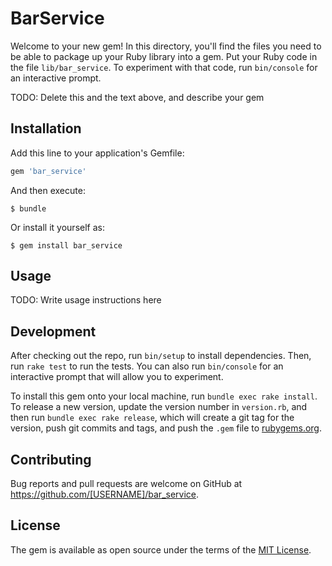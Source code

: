 # BarService

Welcome to your new gem! In this directory, you'll find the files you need to be able to package up your Ruby library into a gem. Put your Ruby code in the file `lib/bar_service`. To experiment with that code, run `bin/console` for an interactive prompt.

TODO: Delete this and the text above, and describe your gem

## Installation

Add this line to your application's Gemfile:

```ruby
gem 'bar_service'
```

And then execute:

    $ bundle

Or install it yourself as:

    $ gem install bar_service

## Usage

TODO: Write usage instructions here

## Development

After checking out the repo, run `bin/setup` to install dependencies. Then, run `rake test` to run the tests. You can also run `bin/console` for an interactive prompt that will allow you to experiment.

To install this gem onto your local machine, run `bundle exec rake install`. To release a new version, update the version number in `version.rb`, and then run `bundle exec rake release`, which will create a git tag for the version, push git commits and tags, and push the `.gem` file to [rubygems.org](https://rubygems.org).

## Contributing

Bug reports and pull requests are welcome on GitHub at https://github.com/[USERNAME]/bar_service.

## License

The gem is available as open source under the terms of the [MIT License](http://opensource.org/licenses/MIT).
